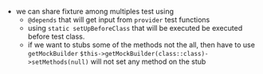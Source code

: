 - we can share fixture among multiples test using
    - `@depends` that will get input from `provider` test functions
    - using `static setUpBeforeClass` that will be executed be executed before test class.
    - if we want to stubs some of the methods not the all, then have to use `getMockBuilder` `$this->getMockBuilder(class::class)->setMethods(null)` will not set any method on the stub